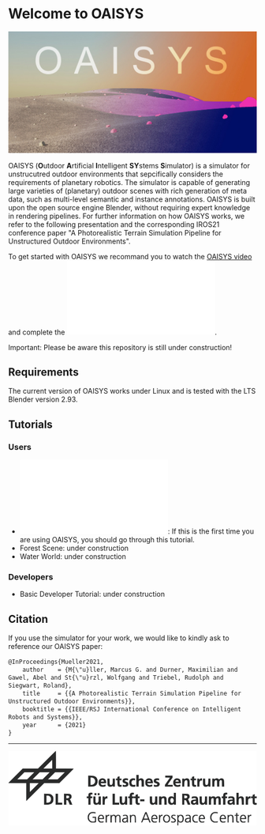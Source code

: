 # Welcome to OAISYS

![hero](doc/wiki/figures/MainPage/oaisys_hero_crop.jpg)

OAISYS (**O**utdoor **A**rtificial **I**ntelligent **SY**stems **S**imulator) is a simulator for unstrucutred outdoor environments that sepcifically considers the requirements of planetary robotics. The simulator is capable of generating large varieties of (planetary) outdoor scenes with rich generation of meta data, such as multi-level  semantic  and  instance  annotations. OAISYS is built upon the open source engine Blender, without requiring expert knowledge in rendering pipelines. For further information on how OAISYS works, we refer to the following presentation and the corresponding IROS21 conference paper "A Photorealistic Terrain Simulation Pipeline for Unstructured Outdoor Environments".

To get started with OAISYS we recommand you to watch the [OAISYS video](https://www.youtube.com/watch?v=zXwYdT4yzTc) and complete the ![Basic Tutorial](doc/wiki/basicExample/basicExample.md).

Important: Please be aware this repository is still under construction!

## Requirements

The current version of OAISYS works under Linux and is tested with the LTS Blender version 2.93.

## Tutorials

### Users
* ![Basic Tutorial](doc/wiki/basicExample/basicExample.md): If this is the first time you are using OAISYS, you should go through this tutorial.
* Forest Scene: under construction
* Water World: under construction

### Developers
* Basic Developer Tutorial: under construction

## Citation

If you use the simulator for your work, we would like to kindly ask to reference our OAISYS paper:

```
@InProceedings{Mueller2021,
	author    = {M{\"u}ller, Marcus G. and Durner, Maximilian and Gawel, Abel and St{\"u}rzl, Wolfgang and Triebel, Rudolph and Siegwart, Roland},
	title     = {{A Photorealistic Terrain Simulation Pipeline for Unstructured Outdoor Environments}},
	booktitle = {{IEEE/RSJ International Conference on Intelligent Robots and Systems}},
	year      = {2021}
}
```

---

![dlrlogo](doc/wiki/figures/MainPage/logo.svg)
